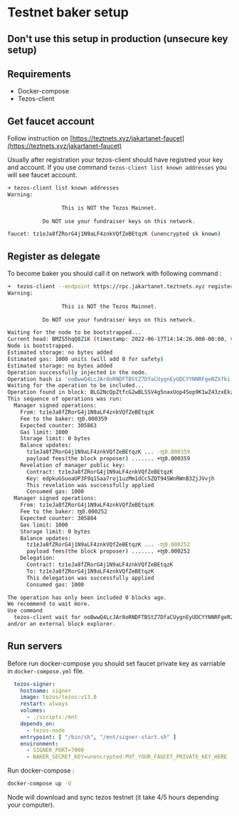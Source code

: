 # Testnet baker setup

## Don't use this setup in production (unsecure key setup)
## Requirements

- Docker-compose
- Tezos-client 

## Get faucet account

Follow instruction on [https://teztnets.xyz/jakartanet-faucet](https://teztnets.xyz/jakartanet-faucet)

Usually after registration your tezos-client should have registred your key and account.
If you use command `tezos-client list known addresses` you will see faucet account.

```bash
➜ tezos-client list known addresses
Warning:
  
                 This is NOT the Tezos Mainnet.
  
           Do NOT use your fundraiser keys on this network.

faucet: tz1eJa8fZRorG4j1N9aLF4znkVQfZeBEtqzK (unencrypted sk known)
```

## Register as delegate

To become baker you should call it on network with following command : 

```bash
➜  tezos-client --endpoint https://rpc.jakartanet.teztnets.xyz register key faucet as delegate
Warning:
  
                 This is NOT the Tezos Mainnet.
  
           Do NOT use your fundraiser keys on this network.

Waiting for the node to be bootstrapped...
Current head: BMZS5hqQ8ZiK (timestamp: 2022-06-17T14:14:26.000-00:00, validation: 2022-06-17T14:14:30.205-00:00)
Node is bootstrapped.
Estimated storage: no bytes added
Estimated gas: 1000 units (will add 0 for safety)
Estimated storage: no bytes added
Operation successfully injected in the node.
Operation hash is 'ooBwwQ4LcJAr8oRNDFTBStZ7DfaCUygnEyUDCYYNNRFgeRZXfki'
Waiting for the operation to be included...
Operation found in block: BLG2NcQpZtfcG2wBLSSV4g5naxUop4Sop9K1wZ43zxEkzmHHncQ (pass: 3, offset: 0)
This sequence of operations was run:
  Manager signed operations:
    From: tz1eJa8fZRorG4j1N9aLF4znkVQfZeBEtqzK
    Fee to the baker: ꜩ0.000359
    Expected counter: 305863
    Gas limit: 1000
    Storage limit: 0 bytes
    Balance updates:
      tz1eJa8fZRorG4j1N9aLF4znkVQfZeBEtqzK ... -ꜩ0.000359
      payload fees(the block proposer) ....... +ꜩ0.000359
    Revelation of manager public key:
      Contract: tz1eJa8fZRorG4j1N9aLF4znkVQfZeBEtqzK
      Key: edpkuGSuoaUP3F9q1Saa7roj1uzMm1dCc5ZQT94SWnRWnB3ZjJVvjh
      This revelation was successfully applied
      Consumed gas: 1000
  Manager signed operations:
    From: tz1eJa8fZRorG4j1N9aLF4znkVQfZeBEtqzK
    Fee to the baker: ꜩ0.000252
    Expected counter: 305864
    Gas limit: 1000
    Storage limit: 0 bytes
    Balance updates:
      tz1eJa8fZRorG4j1N9aLF4znkVQfZeBEtqzK ... -ꜩ0.000252
      payload fees(the block proposer) ....... +ꜩ0.000252
    Delegation:
      Contract: tz1eJa8fZRorG4j1N9aLF4znkVQfZeBEtqzK
      To: tz1eJa8fZRorG4j1N9aLF4znkVQfZeBEtqzK
      This delegation was successfully applied
      Consumed gas: 1000

The operation has only been included 0 blocks ago.
We recommend to wait more.
Use command
  tezos-client wait for ooBwwQ4LcJAr8oRNDFTBStZ7DfaCUygnEyUDCYYNNRFgeRZXfki to be included --confirmations 1 --branch BLUb6bBmLrEw9zLaiFvnzyaqR4NWFg32bKEQeaW5HgJbJW5DoWL
and/or an external block explorer.
```

## Run servers

Before run docker-compose you should set faucet private key as varriable in `docker-compose.yml` file.

```yaml
  tezos-signer:
    hostname: signer
    image: tezos/tezos:v13.0
    restart: always
    volumes:
      - ./scripts:/mnt
    depends_on:
      - tezos-node
    entrypoint: [ "/bin/sh", "/mnt/signer-start.sh" ]
    environment:
      - SIGNER_PORT=7000
      - BAKER_SECRET_KEY=unencrypted:PUT_YOUR_FAUCET_PRIVATE_KEY_HERE
```

Run docker-compose : 
```bash
docker-compose up -d
```

Node will download and sync tezos testnet (it take 4/5 hours depending your computer).